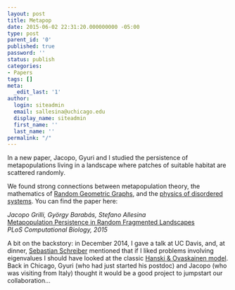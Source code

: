 ```yaml
---
layout: post
title: Metapop
date: 2015-06-02 22:31:20.000000000 -05:00
type: post
parent_id: '0'
published: true
password: ''
status: publish
categories:
- Papers
tags: []
meta:
  _edit_last: '1'
author:
  login: siteadmin
  email: sallesina@uchicago.edu
  display_name: siteadmin
  first_name: ''
  last_name: ''
permalink: "/"
---
```

In a new paper, Jacopo, Gyuri and I studied the persistence of metapopulations living in a landscape where patches of suitable habitat are scattered randomly.

We found strong connections between metapopulation theory, the mathematics of [Random Geometric Graphs](http://en.wikipedia.org/wiki/Random_geometric_graph), and the [physics of disordered systems](http://arxiv.org/abs/cond-mat/9906135). You can find the paper here:

_Jacopo Grilli, György Barabás, Stefano Allesina_  
[Metapopulation Persistence in Random Fragmented Landscapes](http://journals.plos.org/ploscompbiol/article?id=10.1371/journal.pcbi.1004251)  
_PLoS Computational Biology, 2015_

A bit on the backstory: in December 2014, I gave a talk at UC Davis, and, at dinner, [Sebastian Schreiber](http://www-eve.ucdavis.edu/sschreiber/)&nbsp;mentioned that if I liked problems involving eigenvalues I should have looked at the classic [Hanski & Ovaskainen model](http://www.helsinki.fi/~ihanski/Articles/Nature%202000%20Hanski%20&%20Ovaskainen.pdf). Back in Chicago, Gyuri (who had just started his postdoc) and Jacopo (who was visiting from Italy) thought it would be a good project to&nbsp;jumpstart our collaboration...

